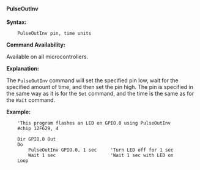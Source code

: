 <div class="section">

<div class="titlepage">

<div>

<div>

#### <span id="pulseoutinv"></span>PulseOutInv

</div>

</div>

</div>

<span class="strong">**Syntax:**</span>

``` screen
    PulseOutInv pin, time units
```

<span class="strong">**Command Availability:**</span>

Available on all microcontrollers.

<span class="strong">**Explanation:**</span>

The `PulseOutInv` command will set the specified pin low, wait for the
specified amount of time, and then set the pin high. The pin is
specified in the same way as it is for the `Set` command, and the time
is the same as for the `Wait` command.

<span class="strong">**Example:**</span>

``` screen
    'This program flashes an LED on GPIO.0 using PulseOutInv
    #chip 12F629, 4

    Dir GPIO.0 Out
    Do
        PulseOutInv GPIO.0, 1 sec     'Turn LED off for 1 sec
        Wait 1 sec                    'Wait 1 sec with LED on
    Loop
```

</div>
